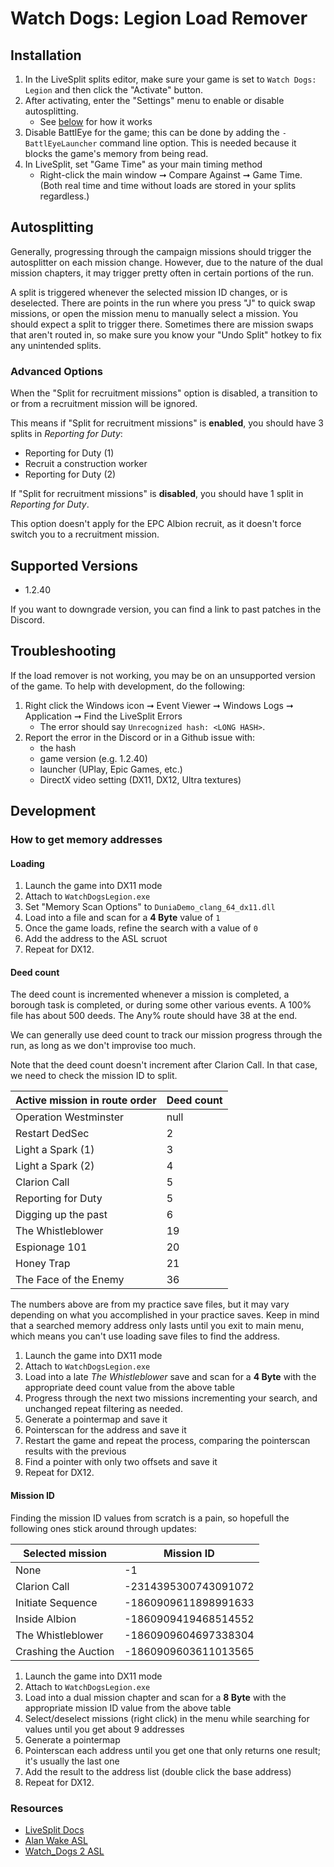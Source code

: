 # Watch Dogs: Legion Load Remover

## Installation

1. In the LiveSplit splits editor, make sure your game is set to `Watch Dogs: Legion` and then click the "Activate" button.
1. After activating, enter the "Settings" menu to enable or disable autosplitting.
    * See [below](#autosplitting) for how it works
1. Disable BattlEye for the game; this can be done by adding the `-BattlEyeLauncher` command line option. This is needed because it blocks the game's memory from being read.
1. In LiveSplit, set "Game Time" as your main timing method
   * Right-click the main window ➞ Compare Against ➞ Game Time. (Both real time and time without loads are stored in your splits regardless.)

## Autosplitting

Generally, progressing through the campaign missions should trigger the autosplitter on each mission change. However, due to the nature of the dual mission chapters, it may trigger pretty often in certain portions of the run.

A split is triggered whenever the selected mission ID changes, or is deselected. There are points in the run where you press "J" to quick swap missions, or open the mission menu to manually select a mission. You should expect a split to trigger there. Sometimes there are mission swaps that aren't routed in, so make sure you know your "Undo Split" hotkey to fix any unintended splits.

### Advanced Options

When the "Split for recruitment missions" option is disabled, a transition to or from a recruitment mission will be ignored.

This means if "Split for recruitment missions" is **enabled**, you should have 3 splits in *Reporting for Duty*:

* Reporting for Duty (1)
* Recruit a construction worker
* Reporting for Duty (2)

If "Split for recruitment missions" is **disabled**, you should have 1 split in *Reporting for Duty*.

This option doesn't apply for the EPC Albion recruit, as it doesn't force switch you to a recruitment mission.

## Supported Versions

* 1.2.40

If you want to downgrade version, you can find a link to past patches in the Discord.

## Troubleshooting

If the load remover is not working, you may be on an unsupported version of the game. To help with development, do the following:

1. Right click the Windows icon ➞  Event Viewer ➞ Windows Logs ➞ Application ➞ Find the LiveSplit Errors
    * The error should say `Unrecognized hash: <LONG HASH>`.
1. Report the error in the Discord or in a Github issue with:
    * the hash
    * game version (e.g. 1.2.40)
    * launcher (UPlay, Epic Games, etc.)
    * DirectX video setting (DX11, DX12, Ultra textures)

## Development

### How to get memory addresses

#### Loading

1. Launch the game into DX11 mode
1. Attach to `WatchDogsLegion.exe`
1. Set "Memory Scan Options" to `DuniaDemo_clang_64_dx11.dll`
1. Load into a file and scan for a **4 Byte** value of `1`
1. Once the game loads, refine the search with a value of `0`
1. Add the address to the ASL scruot
1. Repeat for DX12.

#### Deed count

The deed count is incremented whenever a mission is completed, a borough task is completed, or during some other various events.
A 100% file has about 500 deeds. The Any% route should have 38 at the end.

We can generally use deed count to track our mission progress through the run, as long as we don't improvise too much.

Note that the deed count doesn't increment after Clarion Call. In that case, we need to check the mission ID to split.

| Active mission in route order | Deed count |
|-------------------------------|------------|
| Operation Westminster         | null       |
| Restart DedSec                | 2          |
| Light a Spark (1)             | 3          |
| Light a Spark (2)             | 4          |
| Clarion Call                  | 5          |
| Reporting for Duty            | 5          |
| Digging up the past           | 6          |
| The Whistleblower             | 19         |
| Espionage 101                 | 20         |
| Honey Trap                    | 21         |
| The Face of the Enemy         | 36         |

The numbers above are from my practice save files, but it may vary depending on what you accomplished in your practice saves. Keep in mind that a searched memory address only lasts until you exit to main menu, which means you can't use loading save files to find the address.

1. Launch the game into DX11 mode
1. Attach to `WatchDogsLegion.exe`
1. Load into a late *The Whistleblower* save and scan for a **4 Byte** with the appropriate deed count value from the above table
1. Progress through the next two missions incrementing your search, and unchanged repeat filtering as needed.
1. Generate a pointermap and save it
1. Pointerscan for the address and save it
1. Restart the game and repeat the process, comparing the pointerscan results with the previous
1. Find a pointer with only two offsets and save it
1. Repeat for DX12.

#### Mission ID

Finding the mission ID values from scratch is a pain, so hopefull the following ones stick around through updates:

| Selected mission     | Mission ID           |
|----------------------|----------------------|
| None                 | -1                   |
| Clarion Call         | -2314395300743091072 |
| Initiate Sequence    | -1860909611898991633 |
| Inside Albion        | -1860909419468514552 |
| The Whistleblower    | -1860909604697338304 |
| Crashing the Auction | -1860909603611013565 |

1. Launch the game into DX11 mode
1. Attach to `WatchDogsLegion.exe`
1. Load into a dual mission chapter and scan for a **8 Byte** with the appropriate mission ID value from the above table
1. Select/deselect missions (right click) in the menu while searching for values until you get about 9 addresses
1. Generate a pointermap
1. Pointerscan each address until you get one that only returns one result; it's usually the last one
1. Add the result to the address list (double click the base address)
1. Repeat for DX12.

### Resources

* [LiveSplit Docs](https://github.com/LiveSplit/LiveSplit.AutoSplitters)
* [Alan Wake ASL](https://github.com/tduva/LiveSplit-ASL)
* [Watch_Dogs 2 ASL](https://github.com/zoton2/LiveSplit.Scripts)
